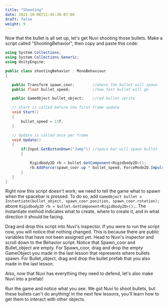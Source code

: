 ```yaml
---
title: "Shooting"
date: 2021-10-06T11:45:38-07:00
draft: false
weight: 9
---
```


Now that the bullet is all set up, let's get Nuvi shooting those bullets. Make a script called "ShootingBehavior", then copy and paste this code:

```csharp
using System.Collections;
using System.Collections.Generic;
using UnityEngine;

public class shootingBehavior : MonoBehaviour
{

   public Transform spawn_coor;        //where the bullet will spawn
   public float bullet_speed;          //how fast bullet will go

   public GameObject bullet_object;    //red bullet sprite

   // Start is called before the first frame update
   void Start()
   {
       bullet_speed = 15f;
   }      

   // Update is called once per frame
   void Update()
   {
       if(Input.GetButtonDown("Jump")) //space bar will spawn bullet
       {

           Rigidbody2D rb = bullet.GetComponent<Rigidbody2D>();
           rb.AddForce(spawn_coor.up * bullet_speed, ForceMode2D.Impulse); //makes bullet move
       }
   }
}
```

Right now this script doesn't work; we need to tell the game what to spawn when the spacebar is pressed. To do so, add `GameObject bullet = Instantiate(bullet_object, spawn_coor.position, spawn_coor.rotation);` above `Rigidbody2D rb = bullet.GetComponent<Rigidbody2D>();`. The Instantiate method indicates what to create, where to create it, and in what direction it should be facing.

Drag and drop this script into Nuvi's inspector. If you were to run the script now, you will notice that nothing changed. This is because there are public variables that have not been assigned yet.
Head to Nuvi's inspector and scroll down to the Behavior script. Notice that Spawn_coor and Bullet_object are empty. For Spawn_coor, drag and drop the empty GameObject you made in the last lesson that represents where bullets spawn. For Bullet_object, drag and drop the bullet prefab that you also made in the last lesson.

Also, now that Nuvi has everything they need to defend, let's also make Nuvi into a prefab!

Run the game and notice what you see. We got Nuvi to shoot bullets, but these bullets can't do anything! In the next few lessons, you'll learn how to get them to interact with other objects.
